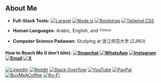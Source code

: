 ## About Me

- **Full-Stack Tools:**  [![Laravel](https://img.shields.io/badge/Laravel-%23FF2D20.svg?logo=laravel&logoColor=white)](https://laravel.com)  [![Node.js](https://img.shields.io/badge/Node.js-339933.svg?logo=nodedotjs&logoColor=white)](https://nodejs.org)  [![Bootstrap](https://img.shields.io/badge/Bootstrap-563D7C.svg?logo=bootstrap&logoColor=white)](https://getbootstrap.com)  [![Tailwind CSS](https://img.shields.io/badge/Tailwind%20CSS-38B2AC.svg?logo=tailwind-css&logoColor=white)](https://tailwindcss.com)

- **Human Languages:** Arabic, English, and <sup><sub>Chinese</sub></sup>  

- **Computer Science Padawan:** Studying at 浙江师范大学 (ZJNU)

#### How to Reach Me (I don’t bite):  [![Snapchat](https://img.shields.io/badge/-FFFC00?style=square&logo=snapchat&logoColor=black)](https://snapchat.com/add/aboodki6)  [![WhatsApp](https://img.shields.io/badge/-25D366?style=square&logo=whatsapp&logoColor=white)](https://wa.me/8619708819040)  [![Instagram](https://img.shields.io/badge/-E4405F?style=square&logo=instagram&logoColor=white)](https://instagram.com/ak._.71)  [![Email](https://img.shields.io/badge/-D14836?style=square&logo=gmail&logoColor=white)](mailto:abdullah@syalux.com)  [![X](https://img.shields.io/badge/-000000?style=square&logo=x&logoColor=white)](https://x.com/ggak71)

[![LinkedIn](https://img.shields.io/badge/-0077B5?style=square&logo=linkedin&logoColor=white)](https://linkedin.com/in/abdullah-alraimi) 
[![Reddit](https://img.shields.io/badge/-FF4500?style=square&logo=reddit&logoColor=white)](https://reddit.com/user/Al-rimi) 
[![Stack Overflow](https://img.shields.io/badge/-FE7A16?style=square&logo=stack-overflow&logoColor=white)](https://stackoverflow.com/users/24881320) 
[![YouTube](https://img.shields.io/badge/-FF0000?style=square&logo=youtube&logoColor=white)](https://youtube.com/@ak-71) 
[![PayPal](https://img.shields.io/badge/-00457C?style=square&logo=paypal&logoColor=white)](https://paypal.me/rumaisaalrimi) 
[![BuyMeACoffee](https://img.shields.io/badge/-ffdd00?style=square&logo=buy-me-a-coffee&logoColor=black)](https://buymeacoffee.com/alrimi) 
[![Ko-Fi](https://img.shields.io/badge/-F16061?style=square&logo=ko-fi&logoColor=white)](https://ko-fi.com/alrimi)

